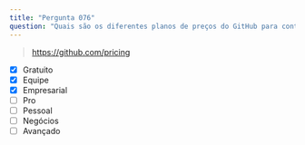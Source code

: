 ```yaml
---
title: "Pergunta 076"
question: "Quais são os diferentes planos de preços do GitHub para contas de organizações? (Selecione três.)"
---
```



> https://github.com/pricing
- [x] Gratuito
- [x] Equipe
- [x] Empresarial
- [ ] Pro
- [ ] Pessoal
- [ ] Negócios
- [ ] Avançado
